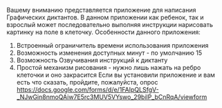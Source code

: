 Вашему вниманию представляется приложение для написания Графических диктантов.
В данном приложении как ребенок, так и взрослый может последовательно выполняя инструкции нарисовать картинку на поле в клеточку.
Особенности данного приложения:
1. Встроенный ограничитель времени использования приложения
2. Возможность изменения доступных минут - по умолчанию 15
3. Возможность Озвучивания инструкций к диктанту
4. Простой механизм рисования - нужно лишь нажать на ребро клеточки и оно закрасится
Если вы установили приложение и вам есть что сказать, пройдите, пожалуйста, опрос
https://docs.google.com/forms/d/e/1FAIpQLSfgV-_NJwGin8nmoQAiw7E5rc3MUV5VYswo_29bilP_bCnRqA/viewform

